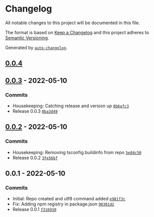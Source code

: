 # Changelog

All notable changes to this project will be documented in this file.

The format is based on [Keep a Changelog](https://keepachangelog.com/en/1.0.0/)
and this project adheres to [Semantic Versioning](https://semver.org/spec/v2.0.0.html).

Generated by [`auto-changelog`](https://github.com/CookPete/auto-changelog).

## [0.0.4](https://github.com/markim/pivtt/compare/0.0.3...0.0.4)

## [0.0.3](https://github.com/markim/pivtt/compare/0.0.2...0.0.3) - 2022-05-10

### Commits

- Housekeeping: Catching release and version up [`0b6afc3`](https://github.com/markim/pivtt/commit/0b6afc37390ee855294ef6f20bb96d6bca31e69f)
- Release 0.0.3 [`0ba3d49`](https://github.com/markim/pivtt/commit/0ba3d4953f6a8551b2857ca294f3a819540a739b)

## [0.0.2](https://github.com/markim/pivtt/compare/0.0.1...0.0.2) - 2022-05-10

### Commits

- Housekeeping: Removing tsconfig.buildinfo from repo [`5e84c50`](https://github.com/markim/pivtt/commit/5e84c5010fb4e08e94930244edf148554d94f7a1)
- Release 0.0.2 [`3fe56bf`](https://github.com/markim/pivtt/commit/3fe56bf4affb3569754c1a401a75cd1402c3adfb)

## 0.0.1 - 2022-05-10

### Commits

- Initial: Repo created and utf8 command added [`e981f3c`](https://github.com/markim/pivtt/commit/e981f3c6ceff81c7b298edd010a1e7c80a4f3fc9)
- Fix: Adding npm registry in package.json [`90301d2`](https://github.com/markim/pivtt/commit/90301d282fa38d87beddc64e1809f8d8109f5ec0)
- Release 0.0.1 [`f316910`](https://github.com/markim/pivtt/commit/f3169102af5fd759ec2014d4e91792ad485d7809)
